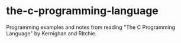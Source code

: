 # the-c-programming-language
Programming examples and notes from reading "The C Programming Language" by Kernighan and Ritchie.

